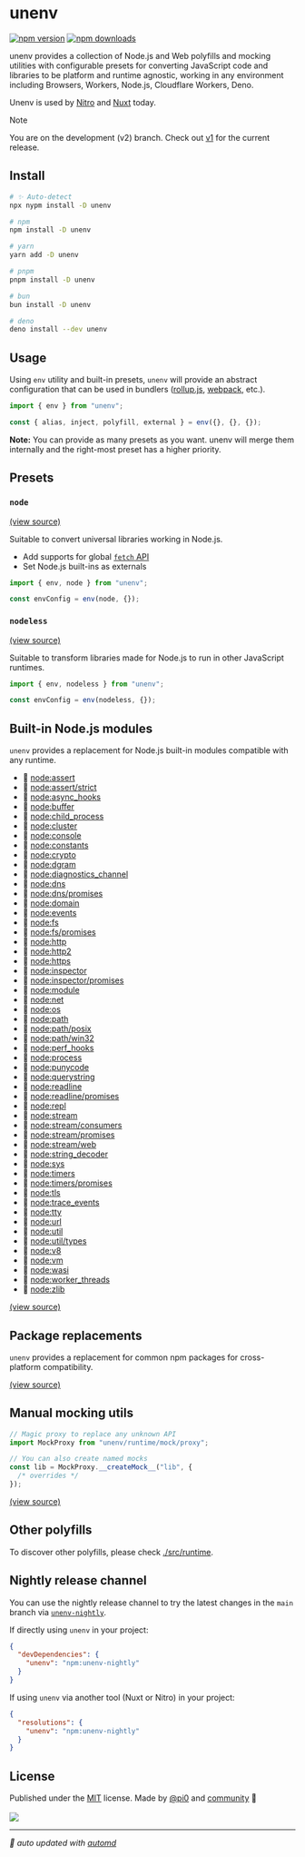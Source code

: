 # unenv

<!-- automd:badges color=yellow packagephobia -->

[![npm version](https://img.shields.io/npm/v/unenv?color=yellow)](https://npmjs.com/package/unenv)
[![npm downloads](https://img.shields.io/npm/dm/unenv?color=yellow)](https://npm.chart.dev/unenv)

<!-- /automd -->

unenv provides a collection of Node.js and Web polyfills and mocking utilities with configurable presets for converting JavaScript code and libraries to be platform and runtime agnostic, working in any environment including Browsers, Workers, Node.js, Cloudflare Workers, Deno.

Unenv is used by [Nitro](https://nitro.unjs.io/) and [Nuxt](https://nuxt.com/) today.

> [!NOTE]
> You are on the development (v2) branch. Check out [v1](https://github.com/unjs/unenv/tree/v1) for the current release.

## Install

<!-- automd:pm-i dev -->

```sh
# ✨ Auto-detect
npx nypm install -D unenv

# npm
npm install -D unenv

# yarn
yarn add -D unenv

# pnpm
pnpm install -D unenv

# bun
bun install -D unenv

# deno
deno install --dev unenv
```

<!-- /automd -->

## Usage

Using `env` utility and built-in presets, `unenv` will provide an abstract configuration that can be used in bundlers ([rollup.js](https://rollupjs.org), [webpack](https://webpack.js.org), etc.).

```js
import { env } from "unenv";

const { alias, inject, polyfill, external } = env({}, {}, {});
```

**Note:** You can provide as many presets as you want. unenv will merge them internally and the right-most preset has a higher priority.

## Presets

### `node`

[(view source)](./src/presets/node.ts)

Suitable to convert universal libraries working in Node.js.

- Add supports for global [`fetch` API](https://developer.mozilla.org/en-US/docs/Web/API/Fetch_API)
- Set Node.js built-ins as externals

```js
import { env, node } from "unenv";

const envConfig = env(node, {});
```

### `nodeless`

[(view source)](./src/presets/nodeless.ts)

Suitable to transform libraries made for Node.js to run in other JavaScript runtimes.

```js
import { env, nodeless } from "unenv";

const envConfig = env(nodeless, {});
```

## Built-in Node.js modules

`unenv` provides a replacement for Node.js built-in modules compatible with any runtime.

<!-- automd:nodeCoverage -->

- 🚧 [node:assert](https://nodejs.org/api/assert.html)
- 🚧 [node:assert/strict](https://nodejs.org/api/assert.html)
- 🚧 [node:async_hooks](https://nodejs.org/api/async_hooks.html)
- 🚧 [node:buffer](https://nodejs.org/api/buffer.html)
- 🚧 [node:child_process](https://nodejs.org/api/child_process.html)
- 🚧 [node:cluster](https://nodejs.org/api/cluster.html)
- 🚧 [node:console](https://nodejs.org/api/console.html)
- 🚧 [node:constants](https://nodejs.org/api/constants.html)
- 🚧 [node:crypto](https://nodejs.org/api/crypto.html)
- 🚧 [node:dgram](https://nodejs.org/api/dgram.html)
- 🚧 [node:diagnostics_channel](https://nodejs.org/api/diagnostics_channel.html)
- 🚧 [node:dns](https://nodejs.org/api/dns.html)
- 🚧 [node:dns/promises](https://nodejs.org/api/dns.html)
- 🚧 [node:domain](https://nodejs.org/api/domain.html)
- 🚧 [node:events](https://nodejs.org/api/events.html)
- 🚧 [node:fs](https://nodejs.org/api/fs.html)
- 🚧 [node:fs/promises](https://nodejs.org/api/fs.html)
- 🚧 [node:http](https://nodejs.org/api/http.html)
- 🚧 [node:http2](https://nodejs.org/api/http2.html)
- 🚧 [node:https](https://nodejs.org/api/https.html)
- 🚧 [node:inspector](https://nodejs.org/api/inspector.html)
- 🚧 [node:inspector/promises](https://nodejs.org/api/inspector.html)
- 🚧 [node:module](https://nodejs.org/api/module.html)
- 🚧 [node:net](https://nodejs.org/api/net.html)
- 🚧 [node:os](https://nodejs.org/api/os.html)
- 🚧 [node:path](https://nodejs.org/api/path.html)
- 🚧 [node:path/posix](https://nodejs.org/api/path.html)
- 🚧 [node:path/win32](https://nodejs.org/api/path.html)
- 🚧 [node:perf_hooks](https://nodejs.org/api/perf_hooks.html)
- 🚧 [node:process](https://nodejs.org/api/process.html)
- 🚧 [node:punycode](https://nodejs.org/api/punycode.html)
- 🚧 [node:querystring](https://nodejs.org/api/querystring.html)
- 🚧 [node:readline](https://nodejs.org/api/readline.html)
- 🚧 [node:readline/promises](https://nodejs.org/api/readline.html)
- 🚧 [node:repl](https://nodejs.org/api/repl.html)
- 🚧 [node:stream](https://nodejs.org/api/stream.html)
- 🚧 [node:stream/consumers](https://nodejs.org/api/stream.html)
- 🚧 [node:stream/promises](https://nodejs.org/api/stream.html)
- 🚧 [node:stream/web](https://nodejs.org/api/stream.html)
- 🚧 [node:string_decoder](https://nodejs.org/api/string_decoder.html)
- 🚧 [node:sys](https://nodejs.org/api/sys.html)
- 🚧 [node:timers](https://nodejs.org/api/timers.html)
- 🚧 [node:timers/promises](https://nodejs.org/api/timers.html)
- 🚧 [node:tls](https://nodejs.org/api/tls.html)
- 🚧 [node:trace_events](https://nodejs.org/api/trace_events.html)
- 🚧 [node:tty](https://nodejs.org/api/tty.html)
- 🚧 [node:url](https://nodejs.org/api/url.html)
- 🚧 [node:util](https://nodejs.org/api/util.html)
- 🚧 [node:util/types](https://nodejs.org/api/util.html)
- 🚧 [node:v8](https://nodejs.org/api/v8.html)
- 🚧 [node:vm](https://nodejs.org/api/vm.html)
- 🚧 [node:wasi](https://nodejs.org/api/wasi.html)
- 🚧 [node:worker_threads](https://nodejs.org/api/worker_threads.html)
- 🚧 [node:zlib](https://nodejs.org/api/zlib.html)

<!-- /automd -->

[(view source)](./src/runtime/node)

## Package replacements

`unenv` provides a replacement for common npm packages for cross-platform compatibility.

[(view source)](./src/runtime/npm)

## Manual mocking utils

```js
// Magic proxy to replace any unknown API
import MockProxy from "unenv/runtime/mock/proxy";

// You can also create named mocks
const lib = MockProxy.__createMock__("lib", {
  /* overrides */
});
```

[(view source)](./src/runtime/mock)

## Other polyfills

To discover other polyfills, please check [./src/runtime](./src/runtime).

## Nightly release channel

You can use the nightly release channel to try the latest changes in the `main` branch via [`unenv-nightly`](https://www.npmjs.com/package/unenv-nightly).

If directly using `unenv` in your project:

```json
{
  "devDependencies": {
    "unenv": "npm:unenv-nightly"
  }
}
```

If using `unenv` via another tool (Nuxt or Nitro) in your project:

```json
{
  "resolutions": {
    "unenv": "npm:unenv-nightly"
  }
}
```

## License

<!-- automd:contributors license=MIT author=pi0 -->

Published under the [MIT](https://github.com/unjs/unenv/blob/main/LICENSE) license.
Made by [@pi0](https://github.com/pi0) and [community](https://github.com/unjs/unenv/graphs/contributors) 💛
<br><br>
<a href="https://github.com/unjs/unenv/graphs/contributors">
<img src="https://contrib.rocks/image?repo=unjs/unenv" />
</a>

<!-- /automd -->

<!-- automd:with-automd -->

---

_🤖 auto updated with [automd](https://automd.unjs.io)_

<!-- /automd -->
